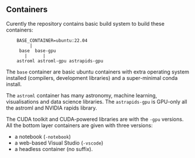 ## Containers

Curently the repository contains basic build system to build these containers:

```
	BASE_CONTAINER=ubuntu:22.04
		 |
	 base  base-gpu
	   |      |
	astroml astroml-gpu astrapids-gpu
```

The `base` container are basic ubuntu containers with extra operating system installed (compilers, development libraries) and a super-minimal conda install.

The `astroml` container has many astronomy, machine learning, visualisations and data science libraries.
The `astrapids-gpu` is GPU-only all the astroml and NVIDIA rapids library. 

The CUDA toolkit and CUDA-powered libraries are with the `-gpu` versions.
All the bottom layer containers are given with three versions: 
- a notebook (`-notebook`)
- a web-based Visual Studio (`-vscode`)
- a headless container (no suffix).
